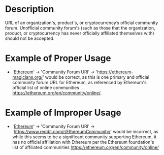 # Description
URL of an organization's, product's, or cryptocurrency’s official community forum. Unofficial community forum's (such as those that the organization, product, or cryptocurrency has never officially affiliated themselves with) should not be accepted.

# Example of Proper Usage
* '[Ethereum](https://golden.com/wiki/Ethereum-W4Z)' -> 'Community Forum URl' -> 'https://ethereum-magicians.org/' would be correct, as this is one primary and official community forum URL for Ethereum, as referenced by Ethereum's official list of online communities https://ethereum.org/en/community/online/.

# Example of Improper Usage
* '[Ethereum](https://golden.com/wiki/Ethereum-W4Z)' -> 'Community Forum URl' -> 'https://www.reddit.com/r/EthereumCommunity/' would be incorrect, as while this seems to be a significant community supporting Ethereum, it has no official affiliation with Ethereum per the Ethereum foundation's list of affiliated communities https://ethereum.org/en/community/online/
